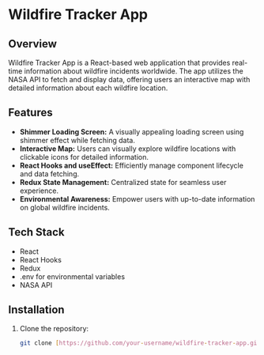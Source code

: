 # Wildfire Tracker App


## Overview

Wildfire Tracker App is a React-based web application that provides real-time information about wildfire incidents worldwide. The app utilizes the NASA API to fetch and display data, offering users an interactive map with detailed information about each wildfire location.

## Features

- **Shimmer Loading Screen:** A visually appealing loading screen using shimmer effect while fetching data.
- **Interactive Map:** Users can visually explore wildfire locations with clickable icons for detailed information.
- **React Hooks and useEffect:** Efficiently manage component lifecycle and data fetching.
- **Redux State Management:** Centralized state for seamless user experience.
- **Environmental Awareness:** Empower users with up-to-date information on global wildfire incidents.

## Tech Stack

- React
- React Hooks
- Redux
- .env for environmental variables
- NASA API

## Installation

1. Clone the repository:

   ```bash
   git clone [https://github.com/your-username/wildfire-tracker-app.git](https://github.com/evil-sandeep/wildfire-tracker)
